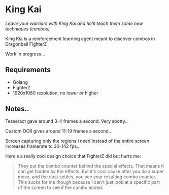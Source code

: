 # King Kai

*Leave your warriors with King Kai and he'll teach them some new techniques (combos)*

King Kia is a reinforcement learning agent meant to discover combos in Dragonball FighterZ

Work in progress...

## Requirements

 * Golang
 * FighterZ
 * 1920x1080 resolution, no lower *or* higher

## Notes..

Tesseract gave around 3-4 frames a second. Very spotty..

Custom OCR gives around 11-19 frames a second..

Screen capturing only the regions I need instead of the entire screen increases framerate to 30-142 fps...

Here's a really cool design choice that FighterZ did but hurts me:

> They put the combo counter behind the special effects. That means it can get hidden by the effects. But it's cool cause after you do a super move, and the dust settles, you see your resulting combo counter. This sucks for me though because I can't just look at a specific part of the screen to see if the combo ended.

